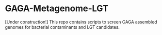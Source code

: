 # GAGA-Metagenome-LGT

[Under construction!]
This repo contains scripts to screen GAGA assembled genomes for bacterial contaminants and LGT candidates.
